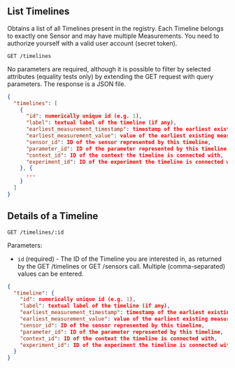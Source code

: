 ## List Timelines

Obtains a list of all Timelines present in the registry. Each Timeline belongs to exactly one Sensor and may have multiple Measurements. You need to authorize yourself with a valid user account (secret token).

```
GET /timelines
```
No parameters are required, although it is possible to filter by selected attributes (equality tests only) by extending the GET request with query parameters. The response is a JSON file.

```json
{
  "timelines": [
    {
      "id": numerically unique id (e.g. 1),
      "label": textual label of the timeline (if any),
      "earliest_measurement_timestamp": timestamp of the earliest existing measurement for this timeline (nil if no measurements present),
      "earliest_measurement_value": value of the earliest existing measurement for this timeline (nil if no measurements present),
      "sensor_id": ID of the sensor represented by this timeline,
      "parameter_id": ID of the parameter represented by this timeline,
      "context_id": ID of the context the timeline is connected with,
      "experiment_id": ID of the experiment the timeline is connected with (if any).
    }, {
      ...
    }
  ]
}
```

## Details of a Timeline

```
GET /timelines/:id
```

Parameters:

+ `id` (required) - The ID of the Timeline you are interested in, as returned by the GET /timelines or GET /sensors call. Multiple (comma-separated) values can be entered.

```json
{
  "timeline": {
    "id": numerically unique id (e.g. 1),
    "label": textual label of the timeline (if any),
    "earliest_measurement_timestamp": timestamp of the earliest existing measurement for this timeline (nil if no measurements present),
    "earliest_measurement_value": value of the earliest existing measurement for this timeline (nil if no measurements present),
    "sensor_id": ID of the sensor represented by this timeline,
    "parameter_id": ID of the parameter represented by this timeline,
    "context_id": ID of the context the timeline is connected with,
    "experiment_id": ID of the experiment the timeline is connected with (if any).
  }
}
```
